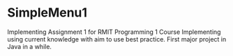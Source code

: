 # SimpleMenu1

Implementing Assignment 1 for RMIT Programming 1 Course
Implementing using current knowledge with aim to use 
best practice. First major project in Java in a while.
